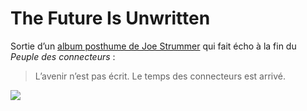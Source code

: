 # The Future Is Unwritten

Sortie d’un [album posthume de Joe Strummer](http://www.amazon.fr/gp/product/B000OPOEMQ/ref=pe_pe_snp_EMQ) qui fait écho à la fin du *Peuple des connecteurs* :

> L’avenir n’est pas écrit. Le temps des connecteurs est arrivé.

![](https://tcrouzet.com/images_tc/2007strumer.jpg)